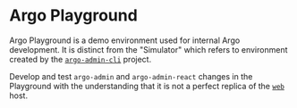 # Argo Playground

Argo Playground is a demo environment used for internal Argo development. It is distinct from the "Simulator" which refers to environment created by the [`argo-admin-cli`](https://github.com/Shopify/argo-admin-cli) project.

Develop and test `argo-admin` and `argo-admin-react` changes in the Playground with the
understanding that it is not a perfect replica of the [`web`](https://github.com/Shopify/web) host.
